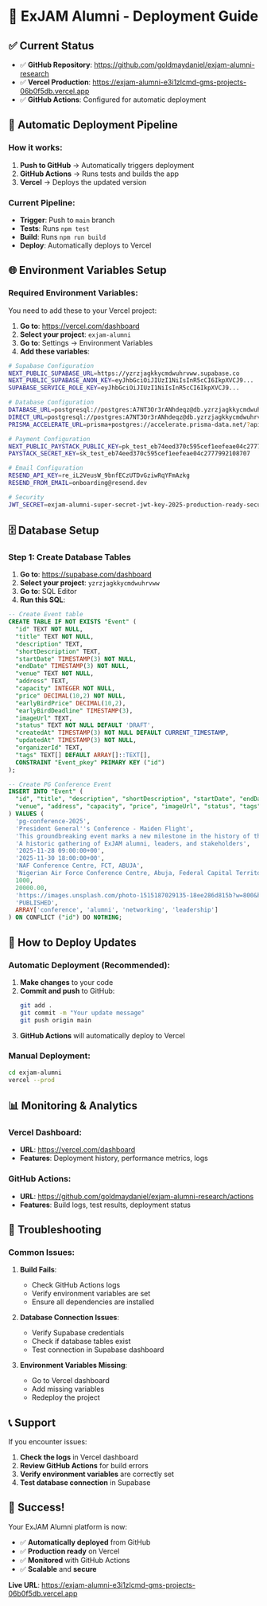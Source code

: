 # 🚀 ExJAM Alumni - Deployment Guide

## ✅ **Current Status**
- ✅ **GitHub Repository**: https://github.com/goldmaydaniel/exjam-alumni-research
- ✅ **Vercel Production**: https://exjam-alumni-e3i1zlcmd-gms-projects-06b0f5db.vercel.app
- ✅ **GitHub Actions**: Configured for automatic deployment

## 🔧 **Automatic Deployment Pipeline**

### **How it works:**
1. **Push to GitHub** → Automatically triggers deployment
2. **GitHub Actions** → Runs tests and builds the app
3. **Vercel** → Deploys the updated version

### **Current Pipeline:**
- **Trigger**: Push to `main` branch
- **Tests**: Runs `npm test`
- **Build**: Runs `npm run build`
- **Deploy**: Automatically deploys to Vercel

## 🌐 **Environment Variables Setup**

### **Required Environment Variables:**
You need to add these to your Vercel project:

1. **Go to**: https://vercel.com/dashboard
2. **Select your project**: `exjam-alumni`
3. **Go to**: Settings → Environment Variables
4. **Add these variables**:

```bash
# Supabase Configuration
NEXT_PUBLIC_SUPABASE_URL=https://yzrzjagkkycmdwuhrvww.supabase.co
NEXT_PUBLIC_SUPABASE_ANON_KEY=eyJhbGciOiJIUzI1NiIsInR5cCI6IkpXVCJ9...
SUPABASE_SERVICE_ROLE_KEY=eyJhbGciOiJIUzI1NiIsInR5cCI6IkpXVCJ9...

# Database Configuration
DATABASE_URL=postgresql://postgres:A7NT3Or3rANhdeqz@db.yzrzjagkkycmdwuhrvww.supabase.co:5432/postgres
DIRECT_URL=postgresql://postgres:A7NT3Or3rANhdeqz@db.yzrzjagkkycmdwuhrvww.supabase.co:5432/postgres
PRISMA_ACCELERATE_URL=prisma+postgres://accelerate.prisma-data.net/?api_key=...

# Payment Configuration
NEXT_PUBLIC_PAYSTACK_PUBLIC_KEY=pk_test_eb74eed370c595cef1eefeae04c2777992108707
PAYSTACK_SECRET_KEY=sk_test_eb74eed370c595cef1eefeae04c2777992108707

# Email Configuration
RESEND_API_KEY=re_iL2VeusW_9bnfECzUTDvGziwRqYFmAzkg
RESEND_FROM_EMAIL=onboarding@resend.dev

# Security
JWT_SECRET=exjam-alumni-super-secret-jwt-key-2025-production-ready-secure-token
```

## 🗄️ **Database Setup**

### **Step 1: Create Database Tables**
1. **Go to**: https://supabase.com/dashboard
2. **Select your project**: `yzrzjagkkycmdwuhrvww`
3. **Go to**: SQL Editor
4. **Run this SQL**:

```sql
-- Create Event table
CREATE TABLE IF NOT EXISTS "Event" (
  "id" TEXT NOT NULL,
  "title" TEXT NOT NULL,
  "description" TEXT,
  "shortDescription" TEXT,
  "startDate" TIMESTAMP(3) NOT NULL,
  "endDate" TIMESTAMP(3) NOT NULL,
  "venue" TEXT NOT NULL,
  "address" TEXT,
  "capacity" INTEGER NOT NULL,
  "price" DECIMAL(10,2) NOT NULL,
  "earlyBirdPrice" DECIMAL(10,2),
  "earlyBirdDeadline" TIMESTAMP(3),
  "imageUrl" TEXT,
  "status" TEXT NOT NULL DEFAULT 'DRAFT',
  "createdAt" TIMESTAMP(3) NOT NULL DEFAULT CURRENT_TIMESTAMP,
  "updatedAt" TIMESTAMP(3) NOT NULL,
  "organizerId" TEXT,
  "tags" TEXT[] DEFAULT ARRAY[]::TEXT[],
  CONSTRAINT "Event_pkey" PRIMARY KEY ("id")
);

-- Create PG Conference Event
INSERT INTO "Event" (
  "id", "title", "description", "shortDescription", "startDate", "endDate", 
  "venue", "address", "capacity", "price", "imageUrl", "status", "tags"
) VALUES (
  'pg-conference-2025',
  'President General''s Conference - Maiden Flight',
  'This groundbreaking event marks a new milestone in the history of the ExJAM Association.',
  'A historic gathering of ExJAM alumni, leaders, and stakeholders',
  '2025-11-28 09:00:00+00',
  '2025-11-30 18:00:00+00',
  'NAF Conference Centre, FCT, ABUJA',
  'Nigerian Air Force Conference Centre, Abuja, Federal Capital Territory, Nigeria',
  1000,
  20000.00,
  'https://images.unsplash.com/photo-1515187029135-18ee286d815b?w=800&h=600&fit=crop&crop=center',
  'PUBLISHED',
  ARRAY['conference', 'alumni', 'networking', 'leadership']
) ON CONFLICT ("id") DO NOTHING;
```

## 🔄 **How to Deploy Updates**

### **Automatic Deployment (Recommended):**
1. **Make changes** to your code
2. **Commit and push** to GitHub:
   ```bash
   git add .
   git commit -m "Your update message"
   git push origin main
   ```
3. **GitHub Actions** will automatically deploy to Vercel

### **Manual Deployment:**
```bash
cd exjam-alumni
vercel --prod
```

## 📊 **Monitoring & Analytics**

### **Vercel Dashboard:**
- **URL**: https://vercel.com/dashboard
- **Features**: Deployment history, performance metrics, logs

### **GitHub Actions:**
- **URL**: https://github.com/goldmaydaniel/exjam-alumni-research/actions
- **Features**: Build logs, test results, deployment status

## 🚨 **Troubleshooting**

### **Common Issues:**

1. **Build Fails**:
   - Check GitHub Actions logs
   - Verify environment variables are set
   - Ensure all dependencies are installed

2. **Database Connection Issues**:
   - Verify Supabase credentials
   - Check if database tables exist
   - Test connection in Supabase dashboard

3. **Environment Variables Missing**:
   - Go to Vercel dashboard
   - Add missing variables
   - Redeploy the project

## 📞 **Support**

If you encounter issues:
1. **Check the logs** in Vercel dashboard
2. **Review GitHub Actions** for build errors
3. **Verify environment variables** are correctly set
4. **Test database connection** in Supabase

## 🎉 **Success!**

Your ExJAM Alumni platform is now:
- ✅ **Automatically deployed** from GitHub
- ✅ **Production ready** on Vercel
- ✅ **Monitored** with GitHub Actions
- ✅ **Scalable** and **secure**

**Live URL**: https://exjam-alumni-e3i1zlcmd-gms-projects-06b0f5db.vercel.app
